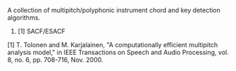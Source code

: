 A collection of multipitch/polyphonic instrument chord and key detection algorithms.

1. [1] SACF/ESACF

[1] T. Tolonen and M. Karjalainen, "A computationally efficient multipitch analysis model," in IEEE Transactions on Speech and Audio Processing, vol. 8, no. 6, pp. 708-716, Nov. 2000.

